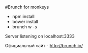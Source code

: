 #Brunch for monkeys

- npm install
- bower install
- brunch w -s

Server listening on localhost:3333

Официальный сайт - http://brunch.io/